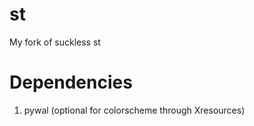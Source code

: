 # st
My fork of suckless st

# Dependencies

1. pywal (optional for colorscheme through Xresources)

